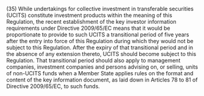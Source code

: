 (35) While undertakings for collective investment in transferable securities (UCITS) constitute investment products within the meaning of this Regulation, the recent establishment of the key investor information requirements under Directive 2009/65/EC means that it would be proportionate to provide to such UCITS a transitional period of five years after the entry into force of this Regulation during which they would not be subject to this Regulation. After the expiry of that transitional period and in the absence of any extension thereto, UCITS should become subject to this Regulation. That transitional period should also apply to management companies, investment companies and persons advising on, or selling, units of non-UCITS funds when a Member State applies rules on the format and content of the key information document, as laid down in Articles 78 to 81 of Directive 2009/65/EC, to such funds.